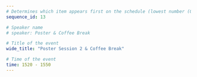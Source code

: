 ```yaml
---
# Determines which item appears first on the schedule (lowest number (0) appears first)
sequence_id: 13

# Speaker name
# speaker: Poster & Coffee Break

# Title of the event
wide_title: "Poster Session 2 & Coffee Break"

# Time of the event
time: 1520 - 1550
---
```

